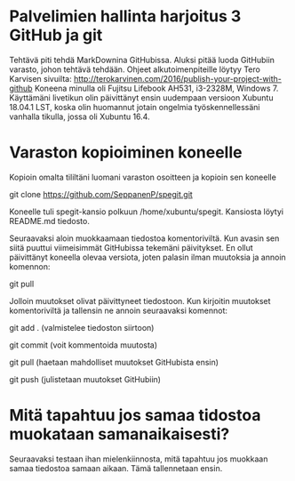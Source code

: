 # Palvelimien hallinta harjoitus 3 GitHub ja git
Tehtävä piti tehdä MarkDownina GitHubissa. Aluksi pitää luoda GitHubiin varasto, johon tehtävä tehdään. Ohjeet alkutoimenpiteille löytyy Tero Karvisen sivuilta:
http://terokarvinen.com/2016/publish-your-project-with-github
Koneena minulla oli Fujitsu Lifebook  AH531, i3-2328M, Windows 7. Käyttämäni livetikun olin päivittänyt ensin uudempaan versioon Xubuntu 18.04.1 LST, koska olin huomannut jotain ongelmia työskennellessäni vanhalla tikulla, jossa oli Xubuntu 16.4.

# Varaston kopioiminen koneelle
Kopioin omalta tililtäni luomani varaston osoitteen ja kopioin sen koneelle

 git clone https://github.com/SeppanenP/spegit.git

Koneelle tuli spegit-kansio polkuun /home/xubuntu/spegit. Kansiosta löytyi README.md tiedosto.

Seuraavaksi aloin muokkaamaan tiedostoa komentoriviltä. Kun avasin sen siitä puuttui viimeisimmät GitHubissa tekemäni päivitykset. En ollut päivittänyt koneella olevaa versiota, joten palasin ilman muutoksia ja annoin komennon:

 git pull

Jolloin muutokset olivat päivittyneet tiedostoon. Kun kirjoitin muutokset komentoriviltä ja tallensin ne annoin seuraavaksi komennot:

 git add . (valmistelee tiedoston siirtoon)
 
 git commit (voit kommentoida muutosta)
 
 git pull (haetaan mahdolliset muutokset GitHubista ensin)
 
 git push (julistetaan muutokset GitHubiin)

# Mitä tapahtuu jos samaa tidostoa muokataan samanaikaisesti?

Seuraavaksi testaan ihan mielenkiinnosta, mitä tapahtuu jos muokkaan samaa tiedostoa samaan aikaan. Tämä tallennetaan ensin.
